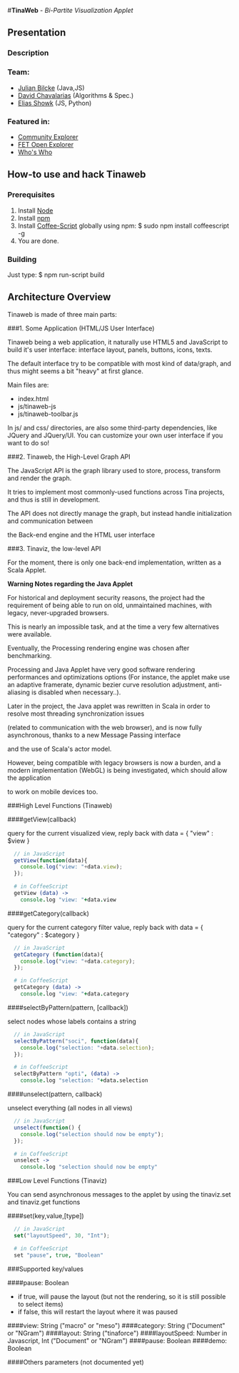 #**TinaWeb** - *Bi-Partite Visualization Applet*

## Presentation

### Description

### Team: 

 - [Julian Bilcke](http://github.com/jbilcke) (Java,JS) 
 - [David Chavalarias](http://chavalarias.com) (Algorithms & Spec.)
 - [Elias Showk](http://github.com/elishowk) (JS, Python)

### Featured in:
- [Community Explorer](http://communityexplorer.org)
- [FET Open Explorer](http://tina.iscpif.fr/htdocs/fetopen)
- [Who's Who](http://tina.iscpif.fr/htdocs/whoswho)


## How-to use and hack Tinaweb

### Prerequisites

1. Install [Node](http://nodejs.org)
2. Install [npm](http://npm.org)
3. Install [Coffee-Script](http://coffeescript.org) globally using npm:
    $ sudo npm install coffeescript -g
4. You are done.

### Building

  Just type:
    $ npm run-script build


## Architecture Overview

  
Tinaweb is made of three main parts:

  
###1. Some Application (HTML/JS User Interface)

Tinaweb being a web application, it naturally use HTML5 and JavaScript to build it's user interface:
interface layout, panels, buttons, icons, texts.  
  
  
The default interface try to be compatible with most kind of data/graph, and thus might seems a bit "heavy" at first glance.

Main files are:  

- index.html
- js/tinaweb-js
- js/tinaweb-toolbar.js

  
In js/ and css/ directories, are also some third-party dependencies, like JQuery and JQuery/UI.
You can customize your own user interface if you want to do so!


###2. Tinaweb, the High-Level Graph API


The JavaScript API is the graph library used to store, process, transform and render the graph.

It tries to implement most commonly-used functions across Tina projects, and thus is still in development.

The API does not directly manage the graph, but instead handle initialization and communication between

the Back-end engine and the HTML user interface

  


###3. Tinaviz, the low-level API

For the moment, there is only one back-end implementation, written as a Scala Applet.


**Warning Notes regarding the Java Applet**

For historical and deployment security reasons, the project had the requirement of being able to run on old, unmaintained machines, with legacy, never-upgraded browsers.

This is nearly an impossible task, and at the time a very few alternatives were available.  
  

Eventually, the Processing rendering engine was chosen after benchmarking.

Processing and Java Applet have very good software rendering performances and optimizations options (For instance, the applet make use an adaptive framerate, dynamic bezier curve resolution adjustment, anti-aliasing is disabled when necessary..).  
  

Later in the project, the Java applet was rewritten in Scala in order to resolve most threading synchronization issues

(related to communication with the web browser), and is now fully asynchronous, thanks to a new Message Passing interface

and the use of Scala's actor model.
  


However, being compatible with legacy browsers is now a burden, and a modern implementation (WebGL) is being investigated, which should allow the application

to work on mobile devices too.


###High Level Functions (Tinaweb)


####getView(callback)

  query for the current visualized view, reply back with data = { "view" : $view }

``` javascript
  // in JavaScript
  getView(function(data){ 
    console.log("view: "+data.view); 
  }); 
```

``` coffeescript
  # in CoffeeScript
  getView (data) ->
    console.log "view: "+data.view
```

####getCategory(callback)

query for the current category filter value, reply back with data = { "category" : $category }

``` javascript
  // in JavaScript
  getCategory (function(data){ 
    console.log("view: "+data.category); 
  }); 
```
``` coffeescript
  # in CoffeeScript
  getCategory (data) ->
    console.log "view: "+data.category
```

 

####selectByPattern(pattern, [callback])

select nodes whose labels contains a string

``` javascript
  // in JavaScript
  selectByPattern("soci", function(data){ 
    console.log("selection: "+data.selection); 
  }); 
```
``` coffeescript
  # in CoffeeScript
  selectByPattern "opti", (data) -> 
    console.log "selection: "+data.selection
```

  
####unselect(pattern, callback)

unselect everything (all nodes in all views)

``` javascript
  // in JavaScript
  unselect(function() { 
    console.log("selection should now be empty");
  });
```
``` coffeescript
  # in CoffeeScript
  unselect ->
    console.log "selection should now be empty"
```


###Low Level Functions (Tinaviz)

  You can send asynchronous messages to the applet by using the tinaviz.set and tinaviz.get functions

####set(key,value,[type])
``` javascript
  // in JavaScript
  set("layoutSpeed", 30, "Int");
```
``` coffeescript
  # in CoffeeScript
  set "pause", true, "Boolean"
```

###Supported key/values

####pause: Boolean

  * if true, will pause the layout (but not the rendering, so it is still possible to select items)
  * if false, this will restart the layout where it was paused  

####view: String ("macro" or "meso")
####category: String ("Document" or "NGram")
####layout: String ("tinaforce")
####layoutSpeed: Number in Javascript, Int  ("Document" or "NGram")
####pause: Boolean
####demo: Boolean

####Others parameters (not documented yet)
